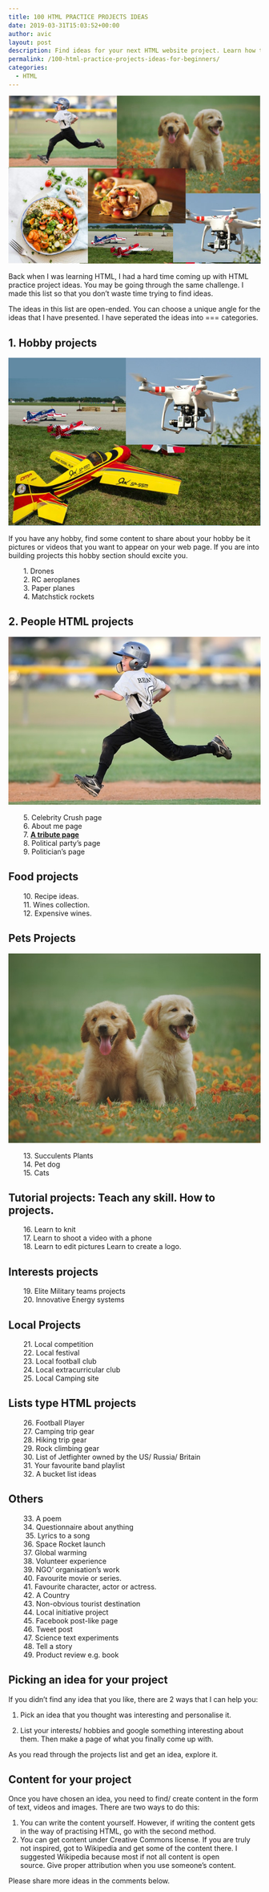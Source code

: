 ```yaml
---
title: 100 HTML PRACTICE PROJECTS IDEAS
date: 2019-03-31T15:03:52+00:00
author: avic
layout: post
description: Find ideas for your next HTML website project. Learn how to find and choose your own ideas for your own HTML project.
permalink: /100-html-practice-projects-ideas-for-beginners/
categories:
  - HTML
---
```

<img src="/public/03/html-project-ideas-poster-image.jpg" alt="html practice project ideas"/>

Back when I was learning HTML, I had a hard time coming up with HTML practice project ideas. You may be going through the same challenge. I made this list so that you don&#8217;t waste time trying to find ideas.

The ideas in this list are open-ended. You can choose a unique angle for the ideas that I have presented. I have seperated the ideas into === categories.


## 1. Hobby projects

<img class="aligncenter wp-image-233 size-full" src="/public/03/drone-rc-plane.jpg" alt="drone and rc plane project ideas"/> 

If you have any hobby, find some content to share about your hobby be it pictures or videos that you want to appear on your web page. If you are into building projects this hobby section should excite you.

<p style="padding-left: 30px;">
  1. Drones <br />2. RC aeroplanes <br />3. Paper planes <br />4. Matchstick rockets
</p>


## 2. People HTML projects

<img class="aligncenter size-full wp-image-236" src="/public/03/action-activity-athlete.jpg" alt="Athletic child" /> 



<p style="padding-left: 30px;">
  5. Celebrity Crush page <br />6. About me page<br />7. <a href="https://learn.freecodecamp.org/responsive-web-design/responsive-web-design-projects/build-a-tribute-page/"><strong>A tribute page</strong></a><br />8. Political party&#8217;s page<br />9. Politician&#8217;s page
</p>

## Food projects


<p style="padding-left: 30px;">
  10. Recipe ideas.<br />11. Wines collection. <br />12. Expensive wines.
</p>

## Pets Projects

<img class="aligncenter size-full wp-image-235" src="/public/03/pet-dogs.jpg" alt="pet dogs"/> 


<p style="padding-left: 30px;">
  13. Succulents Plants <br />14. Pet dog <br />15. Cats
</p>


## Tutorial projects: Teach any skill. How to projects.


<p style="padding-left: 30px;">
  16. Learn to knit <br />17. Learn to shoot a video with a phone <br />18. Learn to edit pictures Learn to create a logo.
</p>



## Interests projects

<!-- /wp:heading -->

<!-- wp:paragraph -->

<p style="padding-left: 30px;">
  19. Elite Military teams projects <br />20. Innovative Energy systems
</p>


## Local Projects


<p style="padding-left: 30px;">
  21. Local competition <br />22. Local festival <br />23. Local football club <br />24. Local extracurricular club <br />25. Local Camping site
</p>


## Lists type HTML projects


<p style="padding-left: 30px;">
  26. Football Player <br />27. Camping trip gear <br />28. Hiking trip gear <br />29. Rock climbing gear<br />30. List of Jetfighter owned by the US/ Russia/ Britain<br />31. Your favourite band playlist <br />32. A bucket list ideas
</p>


## Others

<p style="padding-left: 30px;">
  33. A poem <br />34. Questionnaire about anything <br /> 35. Lyrics to a song <br />36. Space Rocket launch <br />37. Global warming <br />38. Volunteer experience <br />39. NGO&#8217; organisation&#8217;s work <br />40. Favourite movie or series. <br />41. Favourite character, actor or actress. <br />42. A Country <br />43. Non-obvious tourist destination <br />44. Local initiative project <br />45. Facebook post-like page <br />46. Tweet post <br />47. Science text experiments <br />48. Tell a story <br />49. Product review e.g. book
</p>



## Picking an idea for your project

If you didn&#8217;t find any idea that you like, there are 2 ways that I can help you:


  1. Pick an idea that you thought was interesting and personalise it.<!-- wp:paragraph -->
    
  2. List your interests/ hobbies and google something interesting about them. Then make a page of what you finally come up with.


As you read through the projects list and get an idea, explore it.


## Content for your project

Once you have chosen an idea, you need to find/ create content in the form of text, videos and images. There are two ways to do this:


  1. You can write the content yourself. However, if writing the content gets in the way of practising HTML, go with the second method.
  2. You can get content under Creative Commons license. If you are truly not inspired, got to Wikipedia and get some of the content there. I suggested Wikipedia because most if not all content is open source. Give proper attribution when you use someone&#8217;s content. 

Please share more ideas in the comments below.
